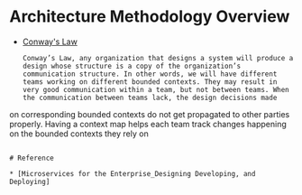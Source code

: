# Architecture Methodology Overview

* [Conway's Law](https://en.wikipedia.org/wiki/Conway%27s_law)

  ```
  Conway’s Law, any organization that designs a system will produce a design whose structure is a copy of the organization’s communication structure. In other words, we will have different teams working on different bounded contexts. They may result in very good communication within a team, but not between teams. When the communication between teams lack, the design decisions made
on corresponding bounded contexts do not get propagated to other parties properly. Having a context map helps each team track changes happening on the bounded contexts they rely on
  ```

# Reference

* [Microservices for the Enterprise_Designing Developing, and Deploying]